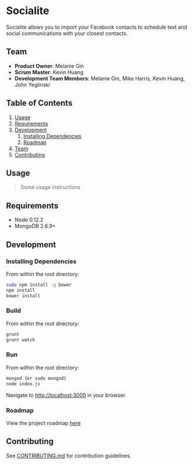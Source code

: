 # Socialite

Socialite allows you to import your Facebook contacts to schedule text and social communications with your closest contacts.

## Team

  - __Product Owner__: Melanie Gin
  - __Scrum Master__: Kevin Huang
  - __Development Team Members__: Melanie Gin, Mike Harris, Kevin Huang, John Yeglinski

## Table of Contents

1. [Usage](#Usage)
1. [Requirements](#requirements)
1. [Development](#development)
    1. [Installing Dependencies](#installing-dependencies)
    1. [Roadmap](#roadmap)
1. [Team](#team)
1. [Contributing](#contributing)

## Usage

> Some usage instructions

## Requirements

- Node 0.12.2
- MongoDB 2.6.9+

## Development

### Installing Dependencies

From within the root directory:

```sh
sudo npm install -g bower
npm install
bower install
```

### Build

From within the root directory:

```sh
grunt
grunt watch
```

### Run

From within the root directory:

```sh
mongod (or sudo mongod)
node index.js
```

Navigate to [http://localhost:3000](http://localhost:3000) in your browser.

### Roadmap

View the project roadmap [here](https://github.com/courageous-trapeze/courageous-trapeze/issues)


## Contributing

See [CONTRIBUTING.md](CONTRIBUTING.md) for contribution guidelines.
